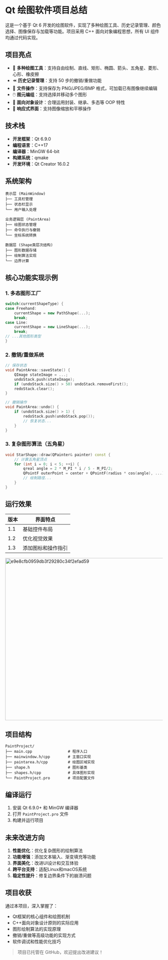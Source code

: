 # Qt 绘图软件项目总结

这是一个基于 Qt 6 开发的绘图软件，实现了多种绘图工具、历史记录管理、颜色选择、图像保存与加载等功能。项目采用 C++ 面向对象编程思想，所有 UI 组件均通过代码实现。

## 项目亮点

- 🎨 **多种绘图工具**：支持自由绘制、直线、矩形、椭圆、箭头、五角星、菱形、心形、橡皮擦
- ⏪ **历史记录管理**：支持 50 步的撤销/重做功能
- 📂 **文件操作**：支持保存为 PNG/JPEG/BMP 格式，可加载已有图像继续编辑
- 🖱️ **图元编组**：支持选择并移动多个图形
- 🧩 **面向对象设计**：合理运用封装、继承、多态等 OOP 特性
- 📱 **响应式界面**：支持图像缩放和平移操作

## 技术栈

- **开发框架**：Qt 6.9.0
- **编程语言**：C++17
- **编译器**：MinGW 64-bit
- **构建系统**：qmake
- **开发环境**：Qt Creator 16.0.2

## 系统架构

```
表示层 (MainWindow)
├── 工具栏管理
├── 状态栏显示
└── 用户输入处理

业务逻辑层 (PaintArea)
├── 绘图状态管理
├── 命令执行与撤销
└── 坐标系统转换

数据层 (Shape类层次结构)
├── 图形数据存储
├── 绘制算法实现
└── 边界计算
```

## 核心功能实现示例

### 1. 多态图形工厂
```cpp
switch(currentShapeType) {
case Freehand:
    currentShape = new PathShape(...);
    break;
case Line:
    currentShape = new LineShape(...);
    break;
// ...其他图形类型
}
```

### 2. 撤销/重做系统
```cpp
// 保存状态
void PaintArea::saveState() {
    QImage stateImage = ...;
    undoStack.push(stateImage);
    if (undoStack.size() > 50) undoStack.removeFirst();
    redoStack.clear();
}

// 撤销操作
void PaintArea::undo() {
    if (undoStack.size() > 1) {
        redoStack.push(undoStack.pop());
        // 恢复状态...
    }
}
```

### 3. 复杂图形算法（五角星）
```cpp
void StarShape::draw(QPainter& painter) const {
    // 计算五角星顶点
    for (int i = 0; i < 5; ++i) {
        qreal angle = 2 * M_PI * i / 5 - M_PI/2;
        QPointF outerPoint = center + QPointF(radius * cos(angle), ...);
        // 绘制路径...
    }
}
```

## 运行效果

| 版本 | 界面特点 |
|------|----------|
| 1.1 | 基础控件布局 |
| 1.2 | 优化视觉效果 |
| 1.3 | 添加图标和操作指引 |

<img width="519" alt="e9e8cfb0959db3f29280c34f2efad59" src="https://github.com/user-attachments/assets/a46cb03d-20c9-4d8c-93df-c5279192d741" />


## 项目结构

```
PaintProject/
├── main.cpp                # 程序入口
├── mainwindow.h/cpp        # 主窗口实现
├── paintarea.h/cpp         # 绘图区域实现
├── shape.h                 # 图形基类
├── shapes.h/cpp            # 具体图形实现
└── PaintProject.pro        # 项目配置文件
```

## 编译运行

1. 安装 Qt 6.9.0+ 和 MinGW 编译器
2. 打开 `PaintProject.pro` 文件
3. 构建并运行项目

## 未来改进方向

1. **性能优化**：优化复杂图形的绘制算法
2. **功能增强**：添加文本输入、渐变填充等功能
3. **界面美化**：改进UI设计和交互体验
4. **跨平台支持**：适配Linux和macOS系统
5. **稳定性提升**：修复边界条件下的崩溃问题

## 项目收获

通过本项目，深入掌握了：
- Qt框架的核心组件和绘图机制
- C++面向对象设计原则的实际应用
- 图形绘制算法的实现原理
- 撤销/重做等高级功能的实现方式
- 软件调试和性能优化技巧

> 项目已托管在 GitHub，欢迎提出改进建议！
